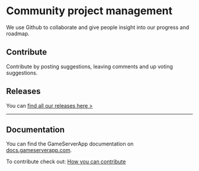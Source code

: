 # Community project management
We use Github to collaborate and give people insight into our progress and roadmap.

## Contribute
Contribute by posting suggestions, leaving comments and up voting suggestions.

## Releases
You can [find all our releases here >](https://github.com/gameserverapp/Platform/discussions/categories/announcements)

---

## Documentation
You can find the GameServerApp documentation on [docs.gameserverapp.com](https://docs.gameserverapp.com).

To contribute check out: [How you can contribute](https://docs.gameserverapp.com/#help-improve-the-documentation)
